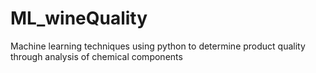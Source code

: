 # ML_wineQuality
Machine learning techniques using python to determine product quality through analysis of chemical components
